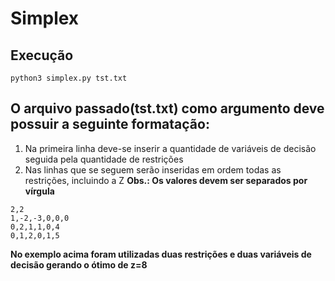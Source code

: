 # Simplex
## Execução
```
python3 simplex.py tst.txt
```
## O arquivo passado(tst.txt) como argumento deve possuir a seguinte formatação:
1. Na primeira linha deve-se inserir a quantidade de variáveis de decisão seguida pela quantidade de restrições 
2. Nas linhas que se seguem serão inseridas em ordem todas as restrições, incluindo a Z
**Obs.: Os valores devem ser separados por vírgula**


```
2,2
1,-2,-3,0,0,0
0,2,1,1,0,4
0,1,2,0,1,5 
```

**No exemplo acima foram utilizadas duas restrições e duas variáveis de decisão gerando o ótimo de z=8** 